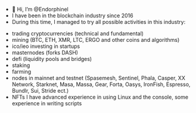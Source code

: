 - 👋 Hi, I’m @Endorphinel
- I have been in the blockchain industry since 2016 
- During this time, I managed to try all possible activities in this industry:
* trading cryptocurrencies (technical and fundamental)
* mining (BTC, ETH, XMR, LTC, ERGO and other coins and algorithms)
* ico/ieo investing in startups
* masternodes (forks DASH)
* defi (liquidity pools and bridges)
* staking
* farming
* nodes in mainnet and testnet (Spasemesh, Sentinel, Phala, Casper, XX Network, Starknet, Masa, Massa, Gear, Forta, Oasys, IronFish, Espresso, Bundlr, Sui, Stride ect.)
* NFTs
I have advanced experience in using Linux and the console, some experience in writing scripts



<!---
Endorphinel/Endorphinel is a ✨ special ✨ repository because its `README.md` (this file) appears on your GitHub profile.
You can click the Preview link to take a look at your changes.
--->
